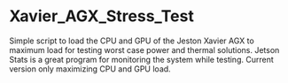 # Xavier_AGX_Stress_Test
Simple script to load the CPU and GPU of the Jeston Xavier AGX to maximum
load for testing worst case power and thermal solutions.
Jetson Stats is a great program for monitoring the system while testing.
Current version only maximizing CPU and GPU load.
